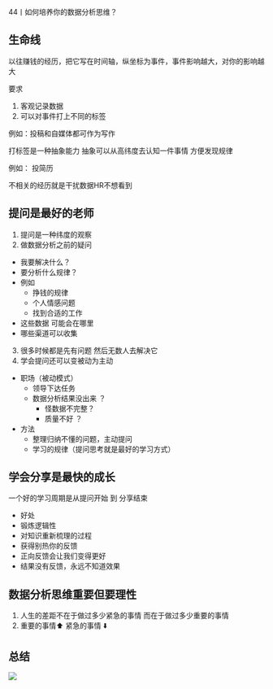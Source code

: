 44丨如何培养你的数据分析思维？

## 生命线
以往赚钱的经历，把它写在时间轴，纵坐标为事件，事件影响越大，对你的影响越大

要求
  1. 客观记录数据
  2. 可以对事件打上不同的标签

例如：投稿和自媒体都可作为写作

打标签是一种抽象能力  抽象可以从高纬度去认知一件事情 方便发现规律

例如： 投简历

不相关的经历就是干扰数据HR不想看到


## 提问是最好的老师

1. 提问是一种纬度的观察
2. 做数据分析之前的疑问
  - 我要解决什么？
  - 要分析什么规律？
  - 例如
    - 挣钱的规律
    - 个人情感问题
    - 找到合适的工作
  - 这些数据  可能会在哪里
  - 哪些渠道可以收集

3. 很多时候都是先有问题 然后无数人去解决它
4. 学会提问还可以变被动为主动
  - 职场（被动模式）
    - 领导下达任务
    - 数据分析结果没出来 ？
      - 怪数据不完整？
      - 质量不好 ？
  - 方法
    - 整理归纳不懂的问题，主动提问
    - 学习的规律（提问思考就是最好的学习方式）

## 学会分享是最快的成长

一个好的学习周期是从提问开始 到 分享结束
  - 好处
   - 锻炼逻辑性
   - 对知识重新梳理的过程
   - 获得别热你的反馈
   - 正向反馈会让我们变得更好
   - 结果没有反馈，永远不知道效果

## 数据分析思维重要但要理性

1. 人生的差距不在于做过多少紧急的事情 而在于做过多少重要的事情
2. 重要的事情⬆️ 紧急的事情 ⬇️

## 总结

![](https://static001.geekbang.org/resource/image/c5/9a/c5de624a6f0fe1b377582dc79f7baf9a.png)
